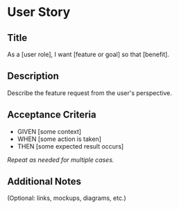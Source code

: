 # User Story

## Title
As a [user role], I want [feature or goal] so that [benefit].

## Description
Describe the feature request from the user's perspective.

## Acceptance Criteria
- GIVEN [some context]
- WHEN [some action is taken]
- THEN [some expected result occurs]

_Repeat as needed for multiple cases._

## Additional Notes
(Optional: links, mockups, diagrams, etc.)